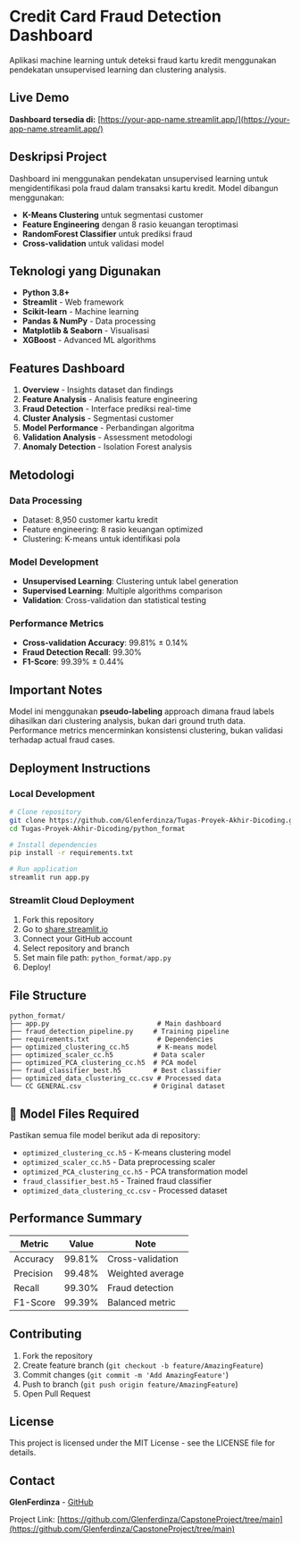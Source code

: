 # Credit Card Fraud Detection Dashboard

Aplikasi machine learning untuk deteksi fraud kartu kredit menggunakan pendekatan unsupervised learning dan clustering analysis.

## Live Demo

**Dashboard tersedia di:** [https://your-app-name.streamlit.app/](https://your-app-name.streamlit.app/)

## Deskripsi Project

Dashboard ini menggunakan pendekatan unsupervised learning untuk mengidentifikasi pola fraud dalam transaksi kartu kredit. Model dibangun menggunakan:

- **K-Means Clustering** untuk segmentasi customer
- **Feature Engineering** dengan 8 rasio keuangan teroptimasi
- **RandomForest Classifier** untuk prediksi fraud
- **Cross-validation** untuk validasi model

## Teknologi yang Digunakan

- **Python 3.8+**
- **Streamlit** - Web framework
- **Scikit-learn** - Machine learning
- **Pandas & NumPy** - Data processing
- **Matplotlib & Seaborn** - Visualisasi
- **XGBoost** - Advanced ML algorithms

## Features Dashboard

1. **Overview** - Insights dataset dan findings
2. **Feature Analysis** - Analisis feature engineering
3. **Fraud Detection** - Interface prediksi real-time
4. **Cluster Analysis** - Segmentasi customer
5. **Model Performance** - Perbandingan algoritma
6. **Validation Analysis** - Assessment metodologi
7. **Anomaly Detection** - Isolation Forest analysis

## Metodologi

### Data Processing
- Dataset: 8,950 customer kartu kredit
- Feature engineering: 8 rasio keuangan optimized
- Clustering: K-means untuk identifikasi pola

### Model Development
- **Unsupervised Learning**: Clustering untuk label generation
- **Supervised Learning**: Multiple algorithms comparison
- **Validation**: Cross-validation dan statistical testing

### Performance Metrics
- **Cross-validation Accuracy**: 99.81% ± 0.14%
- **Fraud Detection Recall**: 99.30%
- **F1-Score**: 99.39% ± 0.44%

## Important Notes

Model ini menggunakan **pseudo-labeling** approach dimana fraud labels dihasilkan dari clustering analysis, bukan dari ground truth data. Performance metrics mencerminkan konsistensi clustering, bukan validasi terhadap actual fraud cases.

## Deployment Instructions

### Local Development
```bash
# Clone repository
git clone https://github.com/Glenferdinza/Tugas-Proyek-Akhir-Dicoding.git
cd Tugas-Proyek-Akhir-Dicoding/python_format

# Install dependencies
pip install -r requirements.txt

# Run application
streamlit run app.py
```

### Streamlit Cloud Deployment
1. Fork this repository
2. Go to [share.streamlit.io](https://share.streamlit.io/)
3. Connect your GitHub account
4. Select repository and branch
5. Set main file path: `python_format/app.py`
6. Deploy!

## File Structure

```
python_format/
├── app.py                           # Main dashboard
├── fraud_detection_pipeline.py     # Training pipeline
├── requirements.txt                 # Dependencies
├── optimized_clustering_cc.h5       # K-means model
├── optimized_scaler_cc.h5          # Data scaler
├── optimized_PCA_clustering_cc.h5  # PCA model
├── fraud_classifier_best.h5        # Best classifier
├── optimized_data_clustering_cc.csv # Processed data
└── CC GENERAL.csv                  # Original dataset
```

## 🔧 Model Files Required

Pastikan semua file model berikut ada di repository:
- `optimized_clustering_cc.h5` - K-means clustering model
- `optimized_scaler_cc.h5` - Data preprocessing scaler
- `optimized_PCA_clustering_cc.h5` - PCA transformation model
- `fraud_classifier_best.h5` - Trained fraud classifier
- `optimized_data_clustering_cc.csv` - Processed dataset

## Performance Summary

| Metric | Value | Note |
|--------|--------|------|
| Accuracy | 99.81% | Cross-validation |
| Precision | 99.48% | Weighted average |
| Recall | 99.30% | Fraud detection |
| F1-Score | 99.39% | Balanced metric |

## Contributing

1. Fork the repository
2. Create feature branch (`git checkout -b feature/AmazingFeature`)
3. Commit changes (`git commit -m 'Add AmazingFeature'`)
4. Push to branch (`git push origin feature/AmazingFeature`)
5. Open Pull Request

## License

This project is licensed under the MIT License - see the LICENSE file for details.

## Contact

**GlenFerdinza** - [GitHub](https://github.com/Glenferdinza)

Project Link: [https://github.com/Glenferdinza/CapstoneProject/tree/main](https://github.com/Glenferdinza/CapstoneProject/tree/main)
